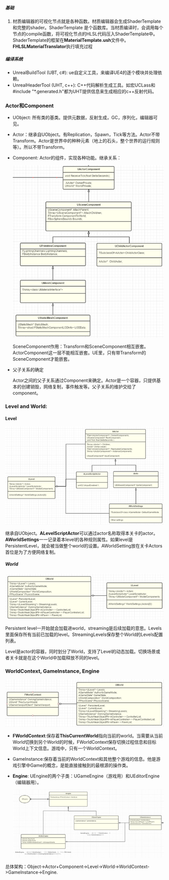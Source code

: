 ##### 基础

1. 材质编辑器的可视化节点就是各种函数。材质编辑器会生成ShaderTemplate和完整的shader。ShaderTemplate 是个函数库。当材质编译时，会调用每个节点的compile函数，将可视化节点的HLSL代码压入ShaderTemplate中。ShaderTemplate的框架在**MaterialTemplate.ush**文件中。**FHLSLMaterialTranslator**执行填充过程

##### 编译系统

+ UnrealBuildTool (UBT, c#): ue自定义工具，来编译UE4的逐个模块并处理依赖。
+ UnrealHeaderTool (UHT, c++): C++代码解析生成工具。如宏UCLass和#include "*.generated.h"都为UHT提供信息来生成相应的c++反射代码。



### Actor和Component

+ UObject: 所有类的基类。提供元数据，反射生成，GC，序列化，编辑器可见。

+ Actor：继承自UObject。有Replication，Spawn，Tick等方法。Actor不带Transform。Actor是世界中的种种元素（地上的石头，整个世界的运行规则等）。所以不带Transform。

+ Component: Actor的组件，实现各种功能。继承关系：

  ![avatar](../res/ActorComponentStructure.png)

  SceneComponent作用：Transform和SceneComponent相互嵌套。ActorComponent这一层不能相互嵌套。UE里，只有带Transform的SceneComponent才能嵌套。

+ 父子关系的确定

  Actor之间的父子关系通过Component来确定。Actor是一个容器，只提供基本的创建销毁，网络复制，事件触发等。父子关系的维护交给了component。





### Level and World:

#### Level

![avatar](../res/level.png)

继承自UObject。**ALevelScriptActor**可以通过actor名称取得本关卡的actor。**AWorldSettings**一一记录着本level的各种规则属性。如果level是PersistentLevel，就会被当做整个world的设置。AWorldSetting放在关卡Actors首位是为了方便网络复制。

##### World

![avatar](../res/World.png)

Persistent level一开始就会加载进world，streaming是后续加载的意思。Levels里面保存所有当前已加载的level。StreamingLevels保存整个World的Levels配置列表。

Level是actor的容器，同时划分了World，支持了Level的动态加载。切换场景或者关卡就是在这个World中加载释放不同的level。

### 

### WorldContext, GameInstance, Engine

![avatar](../res/WorldContext.png)

+ **FWorldContext**:保存着**ThisCurrentWorld**指向当前的world。当需要从当前World切换到另个World的时候，FWorldContext保存切换过程信息和目标World上下文信息。游戏中，只有一个WorldContext。

+ GameInstance:保存着当前的WorldContext和其他整个游戏的信息。他是游戏引擎中Game的概念，是能直接接触到的最根源的操作类。

+ **Engine**: UEngine的两个子类：UGameEngine（游戏用）和UEditorEngine（编辑器用）。

  ![avatar](../res/Engine.png)

总体架构：Object->Actor+Component->Level->World->WorldContext->GameInstance->Engine.